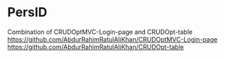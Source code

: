 # PersID
 
Combination of CRUDOptMVC-Login-page  and CRUDOpt-table
https://github.com/AbdurRahimRatulAliKhan/CRUDOptMVC-Login-page
https://github.com/AbdurRahimRatulAliKhan/CRUDOpt-table

